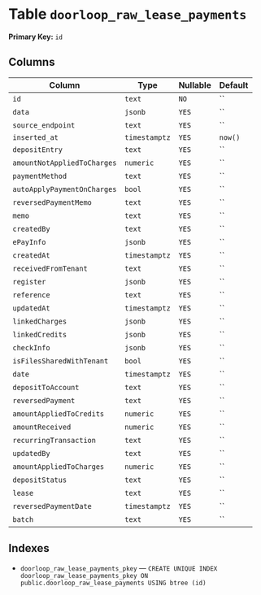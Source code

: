 # Table `doorloop_raw_lease_payments`

**Primary Key:** `id`

## Columns

| Column | Type | Nullable | Default |
|---|---|---|---|
| `id` | `text` | `NO` | `` |
| `data` | `jsonb` | `YES` | `` |
| `source_endpoint` | `text` | `YES` | `` |
| `inserted_at` | `timestamptz` | `YES` | `now()` |
| `depositEntry` | `text` | `YES` | `` |
| `amountNotAppliedToCharges` | `numeric` | `YES` | `` |
| `paymentMethod` | `text` | `YES` | `` |
| `autoApplyPaymentOnCharges` | `bool` | `YES` | `` |
| `reversedPaymentMemo` | `text` | `YES` | `` |
| `memo` | `text` | `YES` | `` |
| `createdBy` | `text` | `YES` | `` |
| `ePayInfo` | `jsonb` | `YES` | `` |
| `createdAt` | `timestamptz` | `YES` | `` |
| `receivedFromTenant` | `text` | `YES` | `` |
| `register` | `jsonb` | `YES` | `` |
| `reference` | `text` | `YES` | `` |
| `updatedAt` | `timestamptz` | `YES` | `` |
| `linkedCharges` | `jsonb` | `YES` | `` |
| `linkedCredits` | `jsonb` | `YES` | `` |
| `checkInfo` | `jsonb` | `YES` | `` |
| `isFilesSharedWithTenant` | `bool` | `YES` | `` |
| `date` | `timestamptz` | `YES` | `` |
| `depositToAccount` | `text` | `YES` | `` |
| `reversedPayment` | `text` | `YES` | `` |
| `amountAppliedToCredits` | `numeric` | `YES` | `` |
| `amountReceived` | `numeric` | `YES` | `` |
| `recurringTransaction` | `text` | `YES` | `` |
| `updatedBy` | `text` | `YES` | `` |
| `amountAppliedToCharges` | `numeric` | `YES` | `` |
| `depositStatus` | `text` | `YES` | `` |
| `lease` | `text` | `YES` | `` |
| `reversedPaymentDate` | `timestamptz` | `YES` | `` |
| `batch` | `text` | `YES` | `` |

## Indexes

- `doorloop_raw_lease_payments_pkey` — `CREATE UNIQUE INDEX doorloop_raw_lease_payments_pkey ON public.doorloop_raw_lease_payments USING btree (id)`
